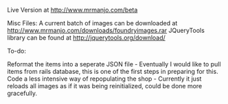 Live Version at http://www.mrmanjo.com/beta

Misc Files:
A current batch of images can be downloaded at http://www.mrmanjo.com/downloads/foundryimages.rar
JQueryTools library can be found at http://jquerytools.org/download/

To-do: 

Reformat the items into a seperate JSON file - Eventually I would like to pull items from rails database, this is one of the first steps in preparing for this. 
Code a less intensive way of repopulating the shop - Currently it just reloads all images as if it was being reinitialized, could be done more gracefully.


